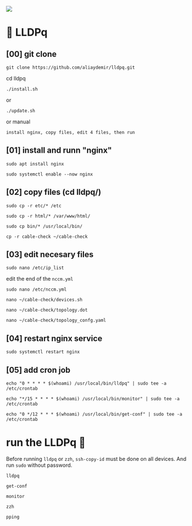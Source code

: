 ![](assets/nvidia.png)

# 🚀️ LLDPq

## [00] git clone  

``` 
git clone https://github.com/aliaydemir/lldpq.git 
```

cd lldpq

```
./install.sh 
```
or 
```
./update.sh
```

or manual 

``` install nginx, copy files, edit 4 files, then run ```


## [01]  install and runn "nginx"
```
sudo apt install nginx

sudo systemctl enable --now nginx
```


## [02]  copy files (cd lldpq/)
```
sudo cp -r etc/* /etc

sudo cp -r html/* /var/www/html/

sudo cp bin/* /usr/local/bin/

cp -r cable-check ~/cable-check 
```


## [03]  edit necesary files
```
sudo nano /etc/ip_list    
```
edit the end of the ```nccm.yml```
```
sudo nano /etc/nccm.yml
```
```
nano ~/cable-check/devices.sh
```
```
nano ~/cable-check/topology.dot
```
```
nano ~/cable-check/topology_confg.yaml
```

## [04]  restart nginx service
```
sudo systemctl restart nginx
```


## [05]  add cron job
```
echo "0 * * * * $(whoami) /usr/local/bin/lldpq" | sudo tee -a /etc/crontab
```
```
echo "*/15 * * * * $(whoami) /usr/local/bin/monitor" | sudo tee -a /etc/crontab
```
```
echo "0 */12 * * * $(whoami) /usr/local/bin/get-conf" | sudo tee -a /etc/crontab
```
 
# run the LLDPq 🚀️

Before running ```lldpq``` or ```zzh```, ```ssh-copy-id``` must be done on all devices. 
And run ```sudo``` without password.

```
lldpq
```

```
get-conf
```

```
monitor
```

```
zzh
```

```
pping
```

